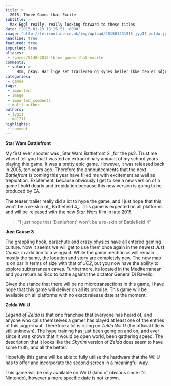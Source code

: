 ```yaml
---
title: >
  2015: Three Games that Excite
subtitle: >
  Max Eggl really, really looking forward to these titles
date: "2015-01-23 18:15:51 +0000"
image: "http://felixonline.co.uk/img/upload/201501231815-jyg11-zelda.jpg"
headline: true
featured: true
imported: true
aliases:
 - /games/5140/2015-three-games-that-excite
comments:
 - value: >
     Hmm, okay. Har lige set traileren og synes heller ikke den er sÃ¦rlig uhelgygig, og jeg plejer ellers at vÃ¦re RÃ†D for gyserfilm. Kan vÃ¦re traileren bare er dÃ¥rlig..
categories:
 - games
tags:
 - imported
 - image
 - imported_comments
 - multi-author
authors:
 - jyg11
 - me1711
highlights:
 - comment
---
```


__Star Wars Battlefront__

My first ever shooter was _Star Wars Battlefront 2 _for the ps2. Trust me when I tell you that I wasted an extraordinary amount of my school years playing this game. It was a pretty epic game. However, it was released back in 2005, ten years ago. Therefore the announcements that the next _Battlefront_ is coming this year have filled me with excitement as well as trepidation. Excitement, because obviously I get to see a new version of a game I hold dearly and trepidation because this new version is going to be produced by EA.

The teaser trailer really did a lot to hype the game, and I just hope that this won’t be a re-skin of_ Battlefield 4_. This game is expected on all platforms and will be released with the new _Star Wars_ film in late 2015.

> "I just hope that [Battlefront] won't be a re-skin of Battlefield 4"

__Just Cause 3__

The grappling hook, parachute and crazy physics have all entered gaming culture. Now it seems we will get to use them once again in the newest _Just Cause,_ in addition to a wingsuit. While the game mechanics will remain mostly the same, the location and story are completely new. The new map is on par in terms of size with that of _JC2_, but you now have the ability to explore subterranean caves. Furthermore, its located in the Mediterranean and you return as Rico to battle against the dictator General Di Ravello.

Given the stance that there will be no microtransactions in this game, I have hope that this game will deliver on all its promise. This game will be available on all platforms with no exact release date at the moment.

__Zelda Wii U__

_Legend of Zelda_ is that one franchise that everyone has heard of, and anyone who calls themselves a gamer has played at least one of the entries of this juggernaut. Therefore a lot is riding on _Zelda Wii U_ (the official title is still unknown). The hype training has just been going on and on, and ever since it was known that it would be open world, been gathering speed. The description that it looks like the _Skyrim_ version of _Zelda_ does seem to have some truth, and all the better.

Hopefully this game will be able to fully utilise the hardware that the Wii U has to offer and incorporate the second screen in a meaningful way.

This game will be only available on Wii U (kind of obvious since it’s Nintendo), however a more specific date is not known.
